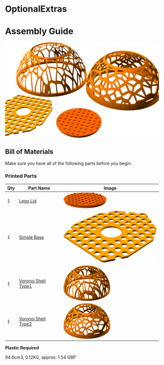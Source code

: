 # OptionalExtras
# Assembly Guide

![view](../images/OptionalExtras_view.png)

## Bill of Materials

Make sure you have all of the following parts before you begin.

### Printed Parts

Qty | Part Name | Image
--- | --- | ---
1 | [Lego Lid](../printedparts/stl/LegoLid.stl) | ![](../printedparts/images/LegoLid_view.png) | 
1 | [Simple Base](../printedparts/stl/SimpleBase.stl) | ![](../printedparts/images/SimpleBase_view.png) | 
1 | [Voronoi Shell Type1](../printedparts/stl/VoronoiShellType1.stl) | ![](../printedparts/images/VoronoiShellType1_view.png) | 
1 | [Voronoi Shell Type2](../printedparts/stl/VoronoiShellType2.stl) | ![](../printedparts/images/VoronoiShellType2_view.png) | 


**Plastic Required**

94.6cm3, 0.12KG,  approx: 1.54 GBP


